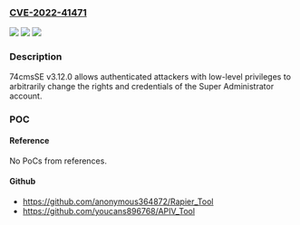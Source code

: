 ### [CVE-2022-41471](https://cve.mitre.org/cgi-bin/cvename.cgi?name=CVE-2022-41471)
![](https://img.shields.io/static/v1?label=Product&message=n%2Fa&color=blue)
![](https://img.shields.io/static/v1?label=Version&message=n%2Fa&color=blue)
![](https://img.shields.io/static/v1?label=Vulnerability&message=n%2Fa&color=brighgreen)

### Description

74cmsSE v3.12.0 allows authenticated attackers with low-level privileges to arbitrarily change the rights and credentials of the Super Administrator account.

### POC

#### Reference
No PoCs from references.

#### Github
- https://github.com/anonymous364872/Rapier_Tool
- https://github.com/youcans896768/APIV_Tool

